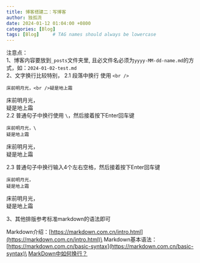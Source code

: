 ```yaml
---
title: 博客搭建二：写博客
author: 独孤流
date: 2024-01-12 01:04:00 +0800
categories: [Blog]
tags: [Blog]     # TAG names should always be lowercase
---
```


注意点：\
1、博客内容要放到`_posts`文件夹里, 且必文件名必须为`yyyy-MM-dd-name.md`的方式，如：`2024-01-02-test.md`\
2、文字换行比较特别，
2.1 段落中换行
使用 `<br />`
```
床前明月光，<br />疑是地上霜

```
床前明月光，<br />疑是地上霜\
2.2 普通句子中换行使用 `\`，然后接着按下Enter回车键

```
床前明月光，\
疑是地上霜
```
床前明月光，\
疑是地上霜

2.3 普通句子中换行输入4个左右空格，然后接着按下Enter回车键
```
床前明月光，    
疑是地上霜
```
床前明月光，    
疑是地上霜

3、其他排版参考标准markdown的语法即可

Markdown介绍：[https://markdown.com.cn/intro.html](https://markdown.com.cn/intro.html)\
Markdown基本语法：[https://markdown.com.cn/basic-syntax](https://markdown.com.cn/basic-syntax)\
[MarkDown中如何换行？](https://blog.csdn.net/u014163312/article/details/117934339)

